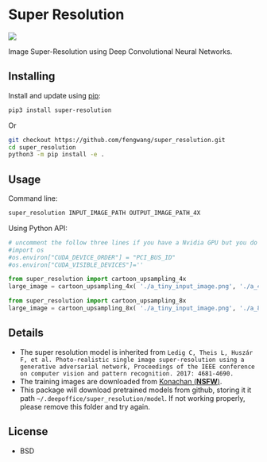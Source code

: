 # Super Resolution

![](https://github.com/fengwang/super_resolution/raw/master/assets/demo_2.png)


Image Super-Resolution using Deep Convolutional Neural Networks.

## Installing

Install and update using [pip](https://pip.pypa.io/en/stable/quickstart/):

```bash
pip3 install super-resolution
```
Or
```bash
git checkout https://github.com/fengwang/super_resolution.git
cd super_resolution
python3 -m pip install -e .
```


## Usage

Command line:

```bash
super_resolution INPUT_IMAGE_PATH OUTPUT_IMAGE_PATH_4X
```

Using Python API:

```python
# uncomment the follow three lines if you have a Nvidia GPU but you do not want to enable it.
#import os
#os.environ["CUDA_DEVICE_ORDER"] = "PCI_BUS_ID"
#os.environ["CUDA_VISIBLE_DEVICES"]=''

from super_resolution import cartoon_upsampling_4x
large_image = cartoon_upsampling_4x( './a_tiny_input_image.png', './a_4x_larger_output_image.png' )

from super_resolution import cartoon_upsampling_8x
large_image = cartoon_upsampling_8x( './a_tiny_input_image.png', './a_8x_larger_output_image.png' )
```

## Details

+ The super resolution model is inherited from `Ledig C, Theis L, Huszár F, et al. Photo-realistic single image super-resolution using a generative adversarial network, Proceedings of the IEEE conference on computer vision and pattern recognition. 2017: 4681-4690.`
+ The training images are downloaded from [Konachan (__NSFW__)](https://konachan.com/).
+ This package will download pretrained models from github, storing it it path `~/.deepoffice/super_resolution/model`. If not working properly, please remove this folder and try again.

## License

+ BSD

